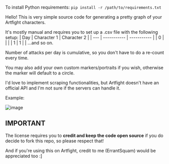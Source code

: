 To install Python requirements: ``pip install -r /path/to/requirements.txt``

Hello! This is very simple source code for generating a pretty graph of your Artfight characters. 

It's mostly manual and requires you to set up a .csv file with the following setup:
| Day | Character 1 | Character 2 |
| --- | ----------- | ----------- |
| 0 | | |
| 1 | 1 | |
...and so on.


Number of attacks per day is cumulative, so you don't have to do a re-count every time.

You may also add your own custom markers/portraits if you wish, otherwise the marker will default to a circle.

I'd love to implement scraping functionalities, but Artfight doesn't have an official API and I'm not sure if the servers can handle it.

Example:

![image](https://file.garden/ZovllhPbE2hYNtBE/output.png)

## IMPORTANT

The license requires you to **credit and keep the code open source** if you do decide to fork this repo, so please respect that! 

And if you're using this on Artfight, credit to me (ErrantSquam) would be appreciated too :]

